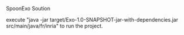 SpoonExo Soution 

execute  "java -jar target/Exo-1.0-SNAPSHOT-jar-with-dependencies.jar src/main/java/fr/inria" to run the project.



